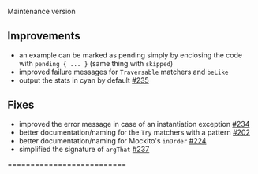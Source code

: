 Maintenance version

## Improvements

 * an example can be marked as pending simply by enclosing the code with `pending { ... }` (same thing with `skipped`)
 * improved failure messages for `Traversable` matchers and `beLike`
 * output the stats in cyan by default [#235](https://github.com/etorreborre/specs2/issues/235)

## Fixes

 * improved the error message in case of an instantiation exception [#234](https://github.com/etorreborre/specs2/issues/234)
 * better documentation/naming for the `Try` matchers with a pattern [#202](https://github.com/etorreborre/specs2/issues/202)
 * better documentation/naming for Mockito's `inOrder` [#224](https://github.com/etorreborre/specs2/issues/224)
 * simplified the signature of `argThat` [#237](https://github.com/etorreborre/specs2/issues/237)


 ==========================

